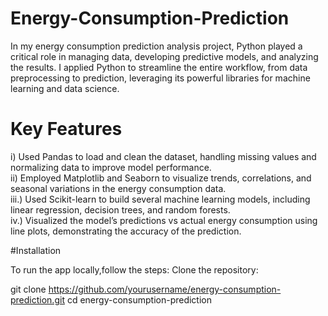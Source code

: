# Energy-Consumption-Prediction

In my energy consumption prediction analysis project, Python played a critical role in managing data, developing predictive models, and analyzing the results. I applied Python to streamline the entire workflow, from data preprocessing to prediction, leveraging its powerful libraries for machine learning and data science.

# Key Features
i) Used Pandas to load and clean the dataset, handling missing values and normalizing data to improve model performance.
<br>
ii) Employed Matplotlib and Seaborn to visualize trends, correlations, and seasonal variations in the energy consumption data.
<br>
iii.) Used Scikit-learn to build several machine learning models, including linear regression, decision trees, and random forests.
<br>
iv.) Visualized the model’s predictions vs actual energy consumption using line plots, demonstrating the accuracy of the prediction.

#Installation

To run the app locally,follow the steps:
Clone the repository:

git clone https://github.com/yourusername/energy-consumption-prediction.git
cd energy-consumption-prediction
